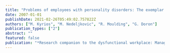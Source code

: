```yaml
---
title: "Problems of employees with personality disorders: The exemplar of obsessive-compulsive personality disorder (OCPD)"
date: 2007-01-01
publishDate: 2021-02-26T05:49:02.757822Z
authors: ["M. Kyrios", "M. Nedeljkovic", "R. Moulding", "G. Doron"]
publication_types: ["2"]
abstract: ""
featured: false
publication: "*Research companion to the dysfunctional workplace: Management challenges and??, 200*"
---
```


